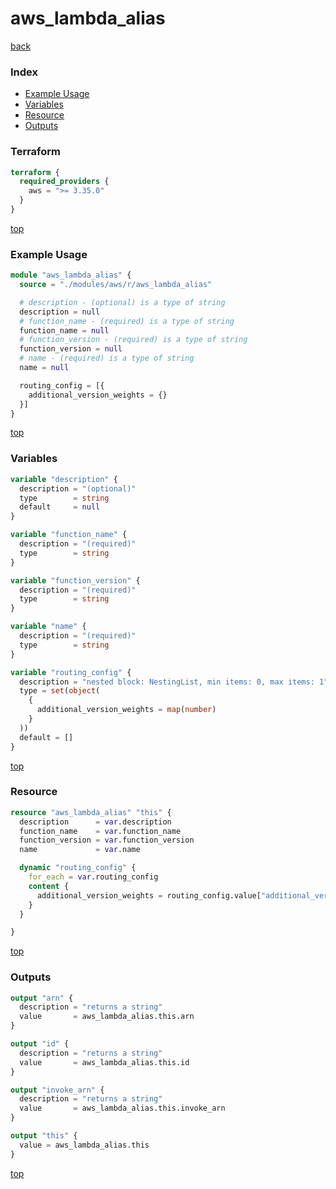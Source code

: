 # aws_lambda_alias

[back](../aws.md)

### Index

- [Example Usage](#example-usage)
- [Variables](#variables)
- [Resource](#resource)
- [Outputs](#outputs)

### Terraform

```terraform
terraform {
  required_providers {
    aws = ">= 3.35.0"
  }
}
```

[top](#index)

### Example Usage

```terraform
module "aws_lambda_alias" {
  source = "./modules/aws/r/aws_lambda_alias"

  # description - (optional) is a type of string
  description = null
  # function_name - (required) is a type of string
  function_name = null
  # function_version - (required) is a type of string
  function_version = null
  # name - (required) is a type of string
  name = null

  routing_config = [{
    additional_version_weights = {}
  }]
}
```

[top](#index)

### Variables

```terraform
variable "description" {
  description = "(optional)"
  type        = string
  default     = null
}

variable "function_name" {
  description = "(required)"
  type        = string
}

variable "function_version" {
  description = "(required)"
  type        = string
}

variable "name" {
  description = "(required)"
  type        = string
}

variable "routing_config" {
  description = "nested block: NestingList, min items: 0, max items: 1"
  type = set(object(
    {
      additional_version_weights = map(number)
    }
  ))
  default = []
}
```

[top](#index)

### Resource

```terraform
resource "aws_lambda_alias" "this" {
  description      = var.description
  function_name    = var.function_name
  function_version = var.function_version
  name             = var.name

  dynamic "routing_config" {
    for_each = var.routing_config
    content {
      additional_version_weights = routing_config.value["additional_version_weights"]
    }
  }

}
```

[top](#index)

### Outputs

```terraform
output "arn" {
  description = "returns a string"
  value       = aws_lambda_alias.this.arn
}

output "id" {
  description = "returns a string"
  value       = aws_lambda_alias.this.id
}

output "invoke_arn" {
  description = "returns a string"
  value       = aws_lambda_alias.this.invoke_arn
}

output "this" {
  value = aws_lambda_alias.this
}
```

[top](#index)